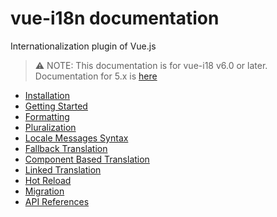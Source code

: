 # vue-i18n documentation

Internationalization plugin of Vue.js

> :warning: NOTE: This documentation is for vue-i18 v6.0 or later. Documentation for 5.x is [here](https://kazupon.github.io/vue-i18n/old/)

* [Installation](installation.md)
* [Getting Started](started.md)
* [Formatting](formatting.md)
* [Pluralization](pluralization.md)
* [Locale Messages Syntax](syntax.md)
* [Fallback Translation](fallback.md)
* [Component Based Translation](component.md)
* [Linked Translation](linked.md)
* [Hot Reload](hot-reload.md)
* [Migration](migration.md)
* [API References](api.md)
